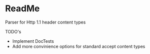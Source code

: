 ReadMe
======

Parser for Http 1.1 header content types

TODO's
- Implement DocTests
- Add more convinience options for standard accept content types